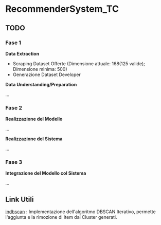 # RecommenderSystem_TC

## TODO
### Fase 1
**Data Extraction**

- Scraping Dataset Offerte (Dimensione attuale: 168(125 valide); Dimensione minima: 500)
- Generazione Dataset Developer

**Data Understanding/Preparation**

...


### Fase 2
**Realizzazione del Modello**

...


**Realizzazione del Sistema**

...

### Fase 3
**Integrazione del Modello col Sistema**

...



## Link Utili
[indbscan](https://pypi.org/project/incdbscan/) : Implementazione dell'algoritmo DBSCAN Iterativo, permette l'aggiunta e la rimozione di Item dai Cluster generati.
